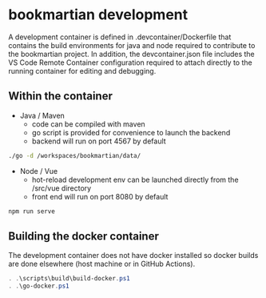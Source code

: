 bookmartian development
=======================

A development container is defined in .devcontainer/Dockerfile that contains the build environments for java and node required to contribute to the bookmartian project. In addition, the devcontainer.json file includes the VS Code Remote Container configuration required to attach directly to the running container for editing and debugging.

Within the container
--------------------

- Java / Maven
    - code can be compiled with maven
    - go script is provided for convenience to launch the backend
    - backend will run on port 4567 by default

``` bash
./go -d /workspaces/bookmartian/data/
```

- Node / Vue
    - hot-reload development env can be launched directly from the /src/vue directory
    - front end will run on port 8080 by default

```bash
npm run serve
```

Building the docker container
-----------------------------

The development container does not have docker installed so docker builds are done elsewhere (host machine or in GitHub Actions).

```powershell
. .\scripts\build\build-docker.ps1
. .\go-docker.ps1
```
